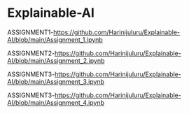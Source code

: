 # Explainable-AI

ASSIGNMENT1-https://github.com/Harinijuluru/Explainable-AI/blob/main/Assignment_1.ipynb

ASSIGNMENT2-https://github.com/Harinijuluru/Explainable-AI/blob/main/Assignment_2.ipynb

ASSIGNMENT3-https://github.com/Harinijuluru/Explainable-AI/blob/main/Assignment_3.ipynb

ASSIGNMENT3-https://github.com/Harinijuluru/Explainable-AI/blob/main/Assignment_4.ipynb
